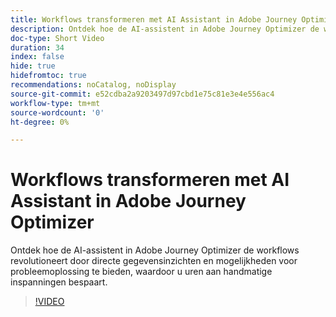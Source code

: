 ```yaml
---
title: Workflows transformeren met AI Assistant in Adobe Journey Optimizer
description: Ontdek hoe de AI-assistent in Adobe Journey Optimizer de workflows revolutioneert door directe gegevensinzichten en mogelijkheden voor probleemoplossing te bieden, waardoor u uren aan handmatige inspanningen bespaart.
doc-type: Short Video
duration: 34
index: false
hide: true
hidefromtoc: true
recommendations: noCatalog, noDisplay
source-git-commit: e52cdba2a9203497d97cbd1e75c81e3e4e556ac4
workflow-type: tm+mt
source-wordcount: '0'
ht-degree: 0%

---
```



# Workflows transformeren met AI Assistant in Adobe Journey Optimizer

Ontdek hoe de AI-assistent in Adobe Journey Optimizer de workflows revolutioneert door directe gegevensinzichten en mogelijkheden voor probleemoplossing te bieden, waardoor u uren aan handmatige inspanningen bespaart.

<!-- 65_S653_3442539_33_transforming-workflows-with-ai-assistant-in-adobe-journey-optimizer -->
>[!VIDEO](https://video.tv.adobe.com/v/3458195/?learn=on&enablevpops=true)
